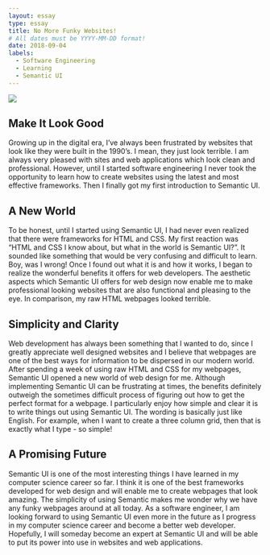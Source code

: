 ```yaml
---
layout: essay
type: essay
title: No More Funky Websites!
# All dates must be YYYY-MM-DD format!
date: 2018-09-04
labels:
  - Software Engineering
  - Learning
  - Semantic UI
---
```


<img class="ui small right spaced image" src="https://semantic-ui.com/images/examples/theming.png">

## Make It Look Good

Growing up in the digital era, I’ve always been frustrated by websites that look like they were built in the 1990’s. I mean, they just look terrible. I am always very pleased with sites and web applications which look clean and professional. However, until I started software engineering I never took the opportunity to learn how to create websites using the latest and most effective frameworks. Then I finally got my first introduction to Semantic UI.

## A New World

To be honest, until I started using Semantic UI, I had never even realized that there were frameworks for HTML and CSS. My first reaction was “HTML and CSS I know about, but what in the world is Semantic UI?”. It sounded like something that would be very confusing and difficult to learn. Boy, was I wrong! Once I found out what it is and how it works, I began to realize the wonderful benefits it offers for web developers. The aesthetic aspects which Semantic UI offers for web design now enable me to make professional looking websites that are also functional and pleasing to the eye. In comparison, my raw HTML webpages looked terrible. 

## Simplicity and Clarity

Web development has always been something that I wanted to do, since I greatly appreciate well designed websites and I believe that webpages are one of the best ways for information to be dispersed in our modern world. After spending a week of using raw HTML and CSS for my webpages, Semantic UI opened a new world of web design for me. Although implementing Semantic UI can be frustrating at times, the benefits definitely outweigh the sometimes difficult process of figuring out how to get the perfect format for a webpage. I particularly enjoy how simple and clear it is to write things out using Semantic UI. The wording is basically just like English. For example, when I want to create a three column grid, then that is exactly what I type - so simple!

## A Promising Future

Semantic UI is one of the most interesting things I have learned in my computer science career so far. I think it is one of the best frameworks developed for web design and will enable me to create webpages that look amazing. The simplicity of using Semantic makes me wonder why we have any funky webpages around at all today. As a software engineer, I am looking forward to using Semantic UI even more in the future as I progress in my computer science career and become a better web developer. Hopefully, I will someday become an expert at Semantic UI and will be able to put its power into use in websites and web applications.
